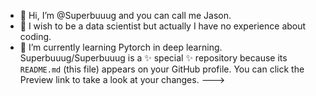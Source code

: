 - 👋 Hi, I’m @Superbuuug and you can call me Jason.
- 👀 I wish to be a data scientist but actually I have no experience about coding. 
- 🌱 I’m currently learning Pytorch in deep learning.
Superbuuug/Superbuuug is a ✨ special ✨ repository because its `README.md` (this file) appears on your GitHub profile.
You can click the Preview link to take a look at your changes.
--->
